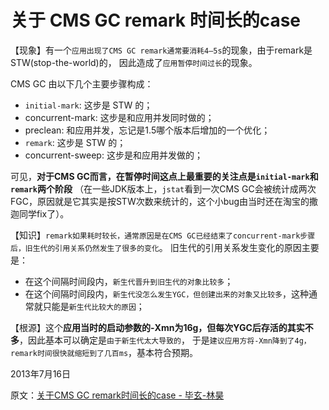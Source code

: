 
# 关于 CMS GC remark 时间长的case

【现象】有一个`应用出现了CMS GC remark通常要消耗4–5s`的现象，由于remark是STW(stop-the-world)的，
因此造成了`应用暂停时间过长`的现象。

CMS GC 由以下几个主要步骤构成：
* `initial-mark`: 这步是 STW 的；
* concurrent-mark: 这步是和应用并发同时做的；
* preclean: 和应用并发，忘记是1.5哪个版本后增加的一个优化；
* `remark`: 这步是 STW 的；
* concurrent-sweep: 这步是和应用并发做的；

可见，**对于CMS GC而言，在暂停时间这点上最重要的关注点是`initial-mark`和`remark`两个阶段**
（在一些JDK版本上，`jstat`看到一次CMS GC会被统计成两次FGC，原因就是它其实是按STW次数来统计的，这个小bug由当时还在淘宝的撒迦同学fix了）。

【知识】`remark如果耗时较长，通常原因是在CMS GC已经结束了concurrent-mark步骤后，旧生代的引用关系仍然发生了很多的变化`。
旧生代的引用关系发生变化的原因主要是：
* 在这个间隔时间段内，`新生代晋升到旧生代的对象比较多`；
* 在这个间隔时间段内，`新生代没怎么发生YGC，但创建出来的对象又比较多`，这种通常就只能是`新生代比较大的原因`；

【根源】这个**应用当时的启动参数的-Xmn为16g，但每次YGC后存活的其实不多**，因此基本可以确定是`由于新生代太大导致的`，
于是`建议应用方将-Xmn降到了4g，remark时间很快就缩短到了几百ms`，基本符合预期。


2013年7月16日

原文：[关于CMS GC remark时间长的case - 毕玄-林昊](http://hellojava.info/?p=147)
